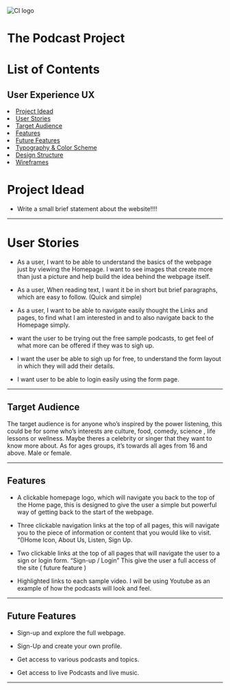 ![CI logo](https://codeinstitute.s3.amazonaws.com/fullstack/ci_logo_small.png)
# The Podcast Project



# List of Contents


## User Experience UX
<li><a href=#idea>Project Idead</a></li>
<li><a href="#user-stories">User Stories</a></li>
<li><a href="#target-audience">Target Audience</a></li>
<li><a href="#features">Features</a></li>
<li><a href="#future-features">Future Features</a></li>
<li><a href="#typography">Typography & Color Scheme</a></li>
<li><a href="design-structure">Design Structure</a></li>
<li><a href="#wire-frames">Wireframes</a></li>

# Project Idead
- Write a small brief statement about the website!!!!
---
# User Stories

- As a user, I want to be able to understand the basics of  the webpage just by viewing the Homepage. I want to see images that create more than just a picture and help build the idea behind the webpage itself.

- As a user, When reading text, I want it be in short but brief paragraphs, which are easy to follow. (Quick and simple)

- As a user, I want to be able to navigate easily thought the Links and pages, to find what I am interested in and to also navigate back to the Homepage simply.

-  want the user to be trying out the free sample podcasts, to get feel of what more can be offered if they was to sigh up.

- I want the user be able to sigh up for free, to understand the  form layout in which they will add their details. 

- I want user to be able to login easily using the form page. 

---

## Target Audience

The target audience is for anyone who’s inspired by the power listening, this could be for some who’s interests are culture, food, comedy, science , life lessons or wellness. Maybe theres a celebrity or singer that they want to know more about. As for ages groups, it’s towards all ages from 16 and above. Male or female. 

---

## Features 

- A clickable homepage logo, which will navigate you back to the top of the Home page, this is designed to give the user a simple but powerful way of getting back to the start of the webpage. 

- Three clickable navigation links at the top of all pages, this will navigate you to the piece of information or content that you would like to visit. “()Home Icon, About Us, Listen, Sign Up.

- Two clickable links at the top of all pages that will navigate the user to a sign or login form. “Sign-up / Login” This give the user a full access of the site ( future feature )

- Highlighted links to each sample video. I will be using Youtube as an example of how the podcasts will look and feel. 

---

## Future Features 

- Sign-up and explore the full webpage. 
 
- Sign-Up and create your own profile.

- Get access to various podcasts and topics.

- Get access to live Podcasts and live music.

---

